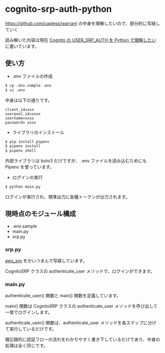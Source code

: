 # cognito-srp-auth-python

https://github.com/capless/warrant の中身を理解したいので、部分的に写経していく

読み解いた内容は現在 [Cognito の USER_SRP_AUTH を Python で理解したい](https://kesumita.hatenablog.com/entry/2022/04/29/155048) に書いています。

## 使い方

- .env ファイルの作成

```sh
$ cp .env.sample .env
$ vi .env
```

中身は以下の通りです。

```
client_id=xxx
userpool_id=xxxx
username=xxxx
password= xxxx
```

- ライブラリのインストール

```sh
$ pip install pipenv
$ pipenv install
$ pipenv shell
```

外部ライブラリは boto3 だけですが、 .env ファイルを読み込むためにも Pipenv を使っています。

- ログインの実行

```sh
$ python main.py
```

ログインが実行され、標準出力に各種トークンが出力されます。

## 現時点のモジュール構成

- .env.sample
- main.py
- srp.py

### srp.py

[aws_srp](https://github.com/capless/warrant/blob/master/warrant/aws_srp.py) をかいつまんで写経しています。

CognitoSRP クラスの authenticate_user メソッドで、ログインができます。

### main.py

authenticate_user() 関数と main() 関数を定義しています。

main() 関数は CognitoSRP クラスの authenticate_user メソッドを呼び出して一発でログインします。

authenticate_user() 関数は、authenticate_user メソッドを各ステップに分けて実行しているだけです。

備忘録的に認証フローの流れをわかりやすく書き下しているだけであり、中身の処理は全く同じです。

